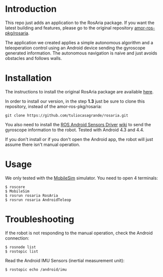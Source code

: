 Introduction
==================

This repo just adds an application to the RosAria package. If you want the latest building and features, please go to the original repository [amor-ros-pkg/rosaria](https://github.com/amor-ros-pkg/rosaria).

The application we created applies a simple autonomous algorithm and a teleoperation control using an Android device sending the gyroscope generated information. The autonomous navigation is naive and just avoids obstacles and follows walls.

Installation
==================

The instructions to install the original RosAria package are available [here](http://wiki.ros.org/ROSARIA/Tutorials/How%20to%20use%20ROSARIA).

In order to install our version, in the step **1.3** just be sure to clone this repository, instead of the amor-ros-pkg/rosaria:

    git clone https://github.com/tuliocasagrande/rosaria.git


You also need to install the [ROS Android Sensors Driver](https://play.google.com/store/apps/details?id=org.ros.android.sensors_driver) [wiki](http://wiki.ros.org/android_sensors_driver) to send the gyroscope information to the robot. Tested with Android 4.3 and 4.4.

If you don't install or if you don't open the Android app, the robot will just assume there isn't manual operation.


Usage
==================

We only tested with the [MobileSim](http://robots.mobilerobots.com/wiki/MobileSim) simulator. You need to open 4 terminals:

    $ roscore
    $ MobileSim
    $ rosrun rosaria RosAria
    $ rosrun rosaria AndroidTeleop


Troubleshooting
==================

If the robot is not responding to the manual operation, check the Android connection:

    $ rosnode list
    $ rostopic list

Read the Android IMU Sensors (inertial measurement unit):

    $ rostopic echo /android/imu
